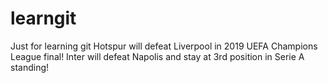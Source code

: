 # learngit
Just for learning git
Hotspur will defeat Liverpool in 2019 UEFA Champions League final!
Inter will defeat Napolis and stay at 3rd position in Serie A standing!
